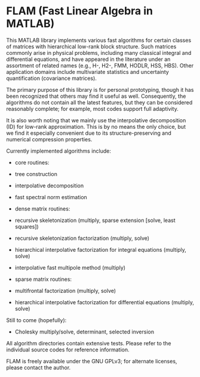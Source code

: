 FLAM (Fast Linear Algebra in MATLAB)
====================================

This MATLAB library implements various fast algorithms for certain classes of matrices with hierarchical low-rank block structure. Such matrices commonly arise in physical problems, including many classical integral and differential equations, and have appeared in the literature under an assortment of related names (e.g., H-, H2-, FMM, HODLR, HSS, HBS). Other application domains include multivariate statistics and uncertainty quantification (covariance matrices).

The primary purpose of this library is for personal prototyping, though it has been recognized that others may find it useful as well. Consequently, the algorithms do not contain all the latest features, but they can be considered reasonably complete; for example, most codes support full adaptivity.

It is also worth noting that we mainly use the interpolative decomposition (ID) for low-rank approximation. This is by no means the only choice, but we find it especially convenient due to its structure-preserving and numerical compression properties.

Currently implemented algorithms include:

- core routines:

 - tree construction

 - interpolative decomposition

 - fast spectral norm estimation

- dense matrix routines:

 - recursive skeletonization (multiply, sparse extension [solve, least squares])

 - recursive skeletonization factorization (multiply, solve)

 - hierarchical interpolative factorization for integral equations (multiply, solve)

 - interpolative fast multipole method (multiply)

- sparse matrix routines:

 - multifrontal factorization (multiply, solve)

 - hierarchical interpolative factorization for differential equations (multiply, solve)

Still to come (hopefully):

- Cholesky multiply/solve, determinant, selected inversion

All algorithm directories contain extensive tests. Please refer to the individual source codes for reference information.

FLAM is freely available under the GNU GPLv3; for alternate licenses, please contact the author.